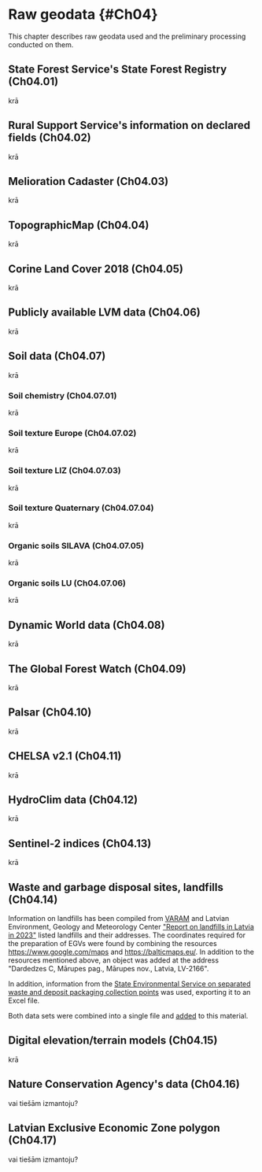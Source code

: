 # Raw geodata {#Ch04}

This chapter describes raw geodata used and the preliminary processing conducted on them.

## State Forest Service's State Forest Registry (Ch04.01)

krā

## Rural Support Service's information on declared fields (Ch04.02)

krā

## Melioration Cadaster (Ch04.03)

krā

## TopographicMap (Ch04.04)

krā


## Corine Land Cover 2018 (Ch04.05)

krā


## Publicly available LVM data (Ch04.06)

krā


## Soil data (Ch04.07)

krā

### Soil chemistry (Ch04.07.01)

krā

### Soil texture Europe (Ch04.07.02)

krā

### Soil texture LIZ (Ch04.07.03)

krā

### Soil texture Quaternary (Ch04.07.04)

krā

### Organic soils SILAVA (Ch04.07.05)

krā

### Organic soils LU (Ch04.07.06)

krā

## Dynamic World data (Ch04.08)

krā


## The Global Forest Watch (Ch04.09)

krā

## Palsar (Ch04.10)

krā

## CHELSA v2.1 (Ch04.11)

krā

## HydroClim data (Ch04.12)

krā


## Sentinel-2 indices (Ch04.13)

krā


## Waste and garbage disposal sites, landfills (Ch04.14)

Information on landfills has been compiled from [VARAM](https://www.varam.gov.lv/sites/varam/files/content/files/atkritumu_poligoni_lv_karte.pdf) and 
Latvian Environment, Geology and Meteorology Center 
["Report on landfills in Latvia in 2023"](https://videscentrs.lvgmc.lv/files/Vide/Atkritumi_un_radiacijas_objekti/Nr_3_parskats_par_atkritumiem/3Atkritumi_kopsavilkums_2023.pdf) listed landfills and their addresses. The coordinates required 
for the preparation of EGVs were found by combining the 
resources https://www.google.com/maps and https://balticmaps.eu/. In addition to 
the resources mentioned above, an object was added at the address 
"Dardedzes C, Mārupes pag., Mārupes nov., Latvia, LV-2166".

In addition, information from the [State Environmental Service on 
separated waste and deposit packaging collection points](https://skiroviegli.lv/#/) 
was used, exporting it to an Excel file.

Both data sets were combined into a single file 
and [added](https://github.com/aavotins/HiQBioDiv_EGVs/blob/main/Data/Geodata/2024/GarbageWasteLandfills/Atkritumi.xlsx) to this material.


## Digital elevation/terrain models (Ch04.15)

krā



## Nature Conservation Agency's data (Ch04.16)

vai tiešām izmantoju?


## Latvian Exclusive Economic Zone polygon (Ch04.17)

vai tiešām izmantoju?
